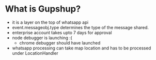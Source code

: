 # What is Gupshup?
* it is a layer on the top of whatsapp api
* event.messageobj.type determines the type of the message shared.
* enterprise account takes upto 7 days for approval
* node debugger is launching :(
  * chrome debugger should have launched
* whatsapp processing can take map location and has to be processed under LocationHandler 
